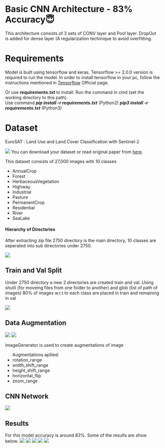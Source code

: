 <h1>Basic CNN Architecture - 83% Accuracy😇</h1>
<p>This architecture consists of 3 sets of CONV layer and Pool layer. DropOut is added for dense layer (A regularization techinique to avoid overfitting.</p>

<h1>Requirements</h1>
Model is built using tensorflow and keras. Tensorflow >= 2.0.0 version is required to run the model. In order to install tensorflow in your pc,
follow the instructions mentioned in <a href="https://www.tensorflow.org/install">Tensorflow</a> Official page.

Or use <b> requirements.txt </b> to install. Run the command in cmd (set the working directory to this path).<br>
Use command <i><b>pip install -r requirements.txt</b></i> (Python2) <i><b>pip3 install -r requirements.txt</b></i> (Python3)

<h1>Dataset</h1>
<p>EuroSAT : Land Use and Land Cover Classification with Sentinel-2</p>
<img src = "https://raw.githubusercontent.com/phelber/EuroSAT/master/eurosat_overview_small.jpg">
You can download your dataset or read original paper from <a href="https://github.com/phelber/eurosat">here</a>.
<p> This dataset consists of 27,000 images with 10 classes</p>
<ul>
  <li>AnnualCrop</li>
  <li>Forest</li>
  <li>HerbaceousVegetation</li>
  <li>Highway</li>
  <li>Industrial</li>
  <li>Pasture</li>
  <li>PermanentCrop</li>
  <li>Residential</li>
  <li>River</li>
  <li>SeaLake</li>
</ul>
<h4>Hierarchy of Directories</h4>
<p>After extracting zip file 2750 directory is the main directory, 10 classes are seperated into sub directories under 2750.<br>
<p><img src="https://github.com/GowthamKumar1626/Machine-Learning-MODELS/blob/master/Computer%20Vision/Class%20Activation%20Maps%20for%20Custom%20Dataset/Model/Untitled-2.png">
</p>
<h2>Train and Val Split</h2>
<p> Under 2750 directory a new 2 directories are created train and val. Using shutil (for moveing files from one folder to another) and glob (list of path of images) 80% of images w.r.t to each class are placed in train and remaining in val</p>
<p><img src="https://github.com/GowthamKumar1626/Machine-Learning-MODELS/blob/master/Computer%20Vision/Class%20Activation%20Maps%20for%20Custom%20Dataset/Model/Untitled.png">
</p>
<h2>Data Augmentation</h2>
<img src="https://github.com/GowthamKumar1626/Machine-Learning-MODELS/blob/master/Computer%20Vision/Image%20Classification/EuroSAT/Augmented%20Images/Unknown.png">
<img src="https://github.com/GowthamKumar1626/Machine-Learning-MODELS/blob/master/Computer%20Vision/Image%20Classification/EuroSAT/Augmented%20Images/Unknown-1.png">
<p>ImageGenerator is used to create augmentations of image</p>
<ul>Augmentations apllied:
  <li>rotation_range</li>
  <li>width_shift_range</li>
  <li>height_shift_range</li>
  <li>horizontal_flip</li>
  <li>zoom_range</li>
 </ul>
 <h2>CNN Network</h2>
 <img src="https://github.com/GowthamKumar1626/Machine-Learning-MODELS/blob/master/Computer%20Vision/Image%20Classification/EuroSAT/Augmented%20Images/Unknown-2.png">
 <h2>Results</h2>
 For this model accuracy is around 83%. Some of the results are show below. 
 <img src="https://github.com/GowthamKumar1626/Machine-Learning-MODELS/blob/master/Computer%20Vision/Image%20Classification/EuroSAT/Augmented%20Images/Results-1.png">
 <img src="https://github.com/GowthamKumar1626/Machine-Learning-MODELS/blob/master/Computer%20Vision/Image%20Classification/EuroSAT/Augmented%20Images/Results-2.png">
 <img src="https://github.com/GowthamKumar1626/Machine-Learning-MODELS/blob/master/Computer%20Vision/Image%20Classification/EuroSAT/Augmented%20Images/Results-3.png">
 <img src="https://github.com/GowthamKumar1626/Machine-Learning-MODELS/blob/master/Computer%20Vision/Image%20Classification/EuroSAT/Augmented%20Images/Results-4.png">
 <img src="https://github.com/GowthamKumar1626/Machine-Learning-MODELS/blob/master/Computer%20Vision/Image%20Classification/EuroSAT/Augmented%20Images/Results-5.png">
